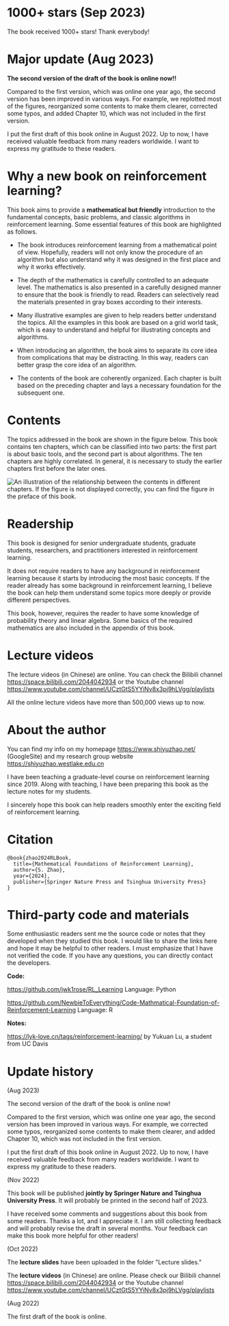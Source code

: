 # 1000+ stars (Sep 2023)

The book received 1000+ stars! Thank everybody!

# Major update (Aug 2023)

**The second version of the draft of the book is online now!!**

Compared to the first version, which was online one year ago, the second version has been improved in various ways. For example, we replotted most of the figures, reorganized some contents to make them clearer, corrected some typos, and added Chapter 10, which was not included in the first version. 

I put the first draft of this book online in August 2022. Up to now, I have received valuable feedback from many readers worldwide. I want to express my gratitude to these readers.

# Why a new book on reinforcement learning?

This book aims to provide a **mathematical but friendly** introduction to the fundamental concepts, basic problems, and classic algorithms in reinforcement learning. Some essential features of this book are highlighted as follows.

- The book introduces reinforcement learning from a mathematical point of view. Hopefully, readers will not only know the procedure of an algorithm but also understand why it was designed in the first place and why it works effectively.

- The depth of the mathematics is carefully controlled to an adequate level. The mathematics is also presented in a carefully designed manner to ensure that the book is friendly to read. Readers can selectively read the materials presented in gray boxes according to their interests.

- Many illustrative examples are given to help readers better understand the topics. All the examples in this book are based on a grid world task, which is easy to understand and helpful for illustrating concepts and algorithms.

- When introducing an algorithm, the book aims to separate its core idea from complications that may be distracting. In this way, readers can better grasp the core idea of an algorithm.

- The contents of the book are coherently organized. Each chapter is built based on the preceding chapter and lays a necessary foundation for the subsequent one.

# Contents

The topics addressed in the book are shown in the figure below. This book contains ten chapters, which can be classified into two parts: the first part is about basic tools, and the second part is about algorithms. The ten chapters are highly correlated. In general, it is necessary to study the earlier chapters first before the later ones.

![An illustration of the relationship between the contents in different chapters. If the figure is not displayed correctly, you can find the figure in the preface of this book.](./Figure_chapterRelationship.png)


# Readership

This book is designed for senior undergraduate students, graduate students, researchers, and practitioners interested in reinforcement learning.

It does not require readers to have any background in reinforcement learning because it starts by introducing the most basic concepts. If the reader already has some background in reinforcement learning, I believe the book can help them understand some topics more deeply or provide different perspectives.

This book, however, requires the reader to have some knowledge of probability theory and linear algebra. Some basics of the required mathematics are also included in the appendix of this book.

# Lecture videos 

The lecture videos (in Chinese) are online. You can check the Bilibili channel https://space.bilibili.com/2044042934 or the Youtube channel https://www.youtube.com/channel/UCztGtS5YYiNv8x3pj9hLVgg/playlists

All the online lecture videos have more than 500,000 views up to now.

# About the author
You can find my info on my homepage https://www.shiyuzhao.net/ (GoogleSite) and my research group website https://shiyuzhao.westlake.edu.cn

I have been teaching a graduate-level course on reinforcement learning since 2019. Along with teaching, I have been preparing this book as the lecture notes for my students. 

I sincerely hope this book can help readers smoothly enter the exciting field of reinforcement learning.

# Citation

```
@book{zhao2024RLBook,
  title={Mathematical Foundations of Reinforcement Learning},
  author={S. Zhao},
  year={2024},
  publisher={Springer Nature Press and Tsinghua University Press}
}
```

# Third-party code and materials

Some enthusiastic readers sent me the source code or notes that they developed when they studied this book. I would like to share the links here and hope it may be helpful to other readers. I must emphasize that I have not verified the code. If you have any questions, you can directly contact the developers. 

**Code:**

https://github.com/jwk1rose/RL_Learning
Language: Python

https://github.com/NewbieToEverything/Code-Mathmatical-Foundation-of-Reinforcement-Learning
Language: R

**Notes:**

https://lyk-love.cn/tags/reinforcement-learning/ 
by Yukuan Lu, a student from UC Davis

# Update history 

(Aug 2023)

The second version of the draft of the book is online now!

Compared to the first version, which was online one year ago, the second version has been improved in various ways. For example, we corrected some typos, reorganized some contents to make them clearer, and added Chapter 10, which was not included in the first version. 

I put the first draft of this book online in August 2022. Up to now, I have received valuable feedback from many readers worldwide. I want to express my gratitude to these readers.

(Nov 2022) 

This book will be published **jointly by Springer Nature and Tsinghua University Press**. It will probably be printed in the second half of 2023.

I have received some comments and suggestions about this book from some readers. Thanks a lot, and I appreciate it. I am still collecting feedback and will probably revise the draft in several months. Your feedback can make this book more helpful for other readers!

(Oct 2022)

The **lecture slides** have been uploaded in the folder "Lecture slides."

The **lecture videos** (in Chinese) are online. Please check our Bilibili channel https://space.bilibili.com/2044042934 or the Youtube channel https://www.youtube.com/channel/UCztGtS5YYiNv8x3pj9hLVgg/playlists

(Aug 2022)

The first draft of the book is online.
